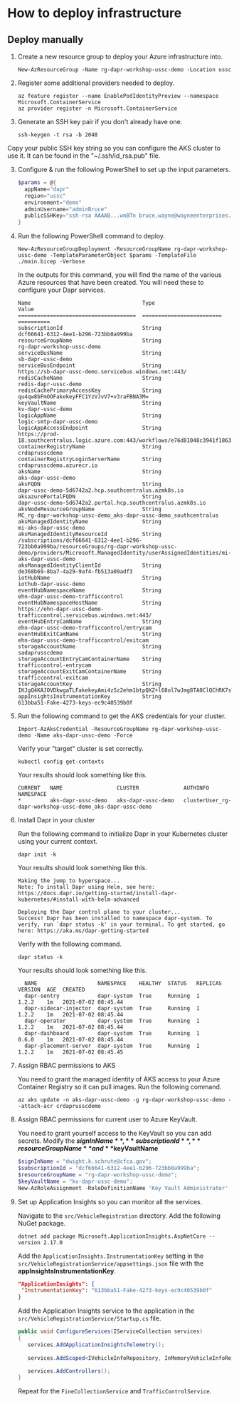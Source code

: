 # How to deploy infrastructure

## Deploy manually

1. Create a new resource group to deploy your Azure infrastructure into.

   ```
   New-AzResourceGroup -Name rg-dapr-workshop-ussc-demo -Location ussc
   ```

2. Register some additional providers needed to deploy.

   ```
   az feature register --name EnablePodIdentityPreview --namespace Microsoft.ContainerService
   az provider register -n Microsoft.ContainerService
   ```

2. Generate an SSH key pair if you don't already have one.

   ```
   ssh-keygen -t rsa -b 2048
   ```

Copy your public SSH key string so you can configure the AKS cluster to use it. It can be found in the "~/.ssh/id_rsa.pub" file.

3. Configure & run the following PowerShell to set up the input parameters.

   ```powershell
   $params = @{ 
     appName="dapr"
     region="ussc"
     environment="demo"
     adminUsername="adminBruce"
     publicSSHKey="ssh-rsa AAAAB...wnBTn bruce.wayne@wayneenterprises.com"
   }
   ```

4. Run the following PowerShell command to deploy.

   ```
   New-AzResourceGroupDeployment -ResourceGroupName rg-dapr-workshop-ussc-demo -TemplateParameterObject $params -TemplateFile ./main.bicep -Verbose
   ```

   In the outputs for this command, you will find the name of the various Azure resources that have been created.
   You will need these to configure your Dapr services.

   ```
   Name                                   Type                       Value
   =====================================  =========================  ==========
   subscriptionId                         String                     dcf66641-6312-4ee1-b296-723bb0a999ba
   resourceGroupName                      String                     rg-dapr-workshop-ussc-demo
   serviceBusName                         String                     sb-dapr-ussc-demo
   serviceBusEndpoint                     String                     https://sb-dapr-ussc-demo.servicebus.windows.net:443/
   redisCacheName                         String                     redis-dapr-ussc-demo
   redisCachePrimaryAccessKey             String                     qu4qw8bFmOOFakekeyFFC1YzVJvV7+v3raFBNA3M=
   keyVaultName                           String                     kv-dapr-ussc-demo
   logicAppName                           String                     logic-smtp-dapr-ussc-demo
   logicAppAccessEndpoint                 String                     https://prod-18.southcentralus.logic.azure.com:443/workflows/e76d81048c3941f18638ab0055bba68a
   containerRegistryName                  String                     crdaprusscdemo
   containerRegistryLoginServerName       String                     crdaprusscdemo.azurecr.io
   aksName                                String                     aks-dapr-ussc-demo
   aksFQDN                                String                     dapr-ussc-demo-5d6742a2.hcp.southcentralus.azmk8s.io
   aksazurePortalFQDN                     String                     dapr-ussc-demo-5d6742a2.portal.hcp.southcentralus.azmk8s.io
   aksNodeResourceGroupName               String                     MC_rg-dapr-workshop-ussc-demo_aks-dapr-ussc-demo_southcentralus
   aksManagedIdentityName                 String                     mi-aks-dapr-ussc-demo
   aksManagedIdentityResourceId           String
   /subscriptions/dcf66641-6312-4ee1-b296-723bb0a999ba/resourceGroups/rg-dapr-workshop-ussc-demo/providers/Microsoft.ManagedIdentity/userAssignedIdentities/mi-aks-dapr-ussc-demo
   aksManagedIdentityClientId             String                     de368b69-8ba7-4a29-9af4-fb513a09adf3
   iotHubName                             String                     iothub-dapr-ussc-demo
   eventHubNamespaceName                  String                     ehn-dapr-ussc-demo-trafficcontrol
   eventHubNamespaceHostName              String                     https://ehn-dapr-ussc-demo-trafficcontrol.servicebus.windows.net:443/
   eventHubEntryCamName                   String                     ehn-dapr-ussc-demo-trafficcontrol/entrycam
   eventHubExitCamName                    String                     ehn-dapr-ussc-demo-trafficcontrol/exitcam
   storageAccountName                     String                     sadaprusscdemo
   storageAccountEntryCamContainerName    String                     trafficcontrol-entrycam
   storageAccountExitCamContainerName     String                     trafficcontrol-exitcam
   storageAccountKey                      String                     IKJgQ4KAJOVDkwgaTLFakekeyAmi4zSz2ehm1btpQXZ+l68ol7wJmg8TA0ClQChRK7sWnvMEVexgg==
   appInsightsInstrumentationKey          String                     613bba51-Fake-4273-keys-ec9c40539b0f
   ```

5. Run the following command to get the AKS credentials for your cluster.

   ```
   Import-AzAksCredential -ResourceGroupName rg-dapr-workshop-ussc-demo -Name aks-dapr-ussc-demo -Force
   ```

   Verify your "target" cluster is set correctly.

   ```
   kubectl config get-contexts
   ```

   Your results should look something like this.

   ```
   CURRENT   NAME                 CLUSTER              AUTHINFO                                                    NAMESPACE
   *         aks-dapr-ussc-demo   aks-dapr-ussc-demo   clusterUser_rg-dapr-workshop-ussc-demo_aks-dapr-ussc-demo
   ```

6. Install Dapr in your cluster

   Run the following command to initialize Dapr in your Kubernetes cluster using your current context.

   ```
   dapr init -k
   ```

   Your results should look something like this.

   ```
   Making the jump to hyperspace...
   Note: To install Dapr using Helm, see here: https://docs.dapr.io/getting-started/install-dapr-kubernetes/#install-with-helm-advanced

   Deploying the Dapr control plane to your cluster...
   Success! Dapr has been installed to namespace dapr-system. To verify, run `dapr status -k' in your terminal. To get started, go here: https://aka.ms/dapr-getting-started
   ```

   Verify with the following command.

   ```
   dapr status -k
   ```

   Your results should look something like this.

   ```
     NAME                   NAMESPACE    HEALTHY  STATUS   REPLICAS  VERSION  AGE  CREATED
     dapr-sentry            dapr-system  True     Running  1         1.2.2    1m   2021-07-02 08:45.44
     dapr-sidecar-injector  dapr-system  True     Running  1         1.2.2    1m   2021-07-02 08:45.44
     dapr-operator          dapr-system  True     Running  1         1.2.2    1m   2021-07-02 08:45.44
     dapr-dashboard         dapr-system  True     Running  1         0.6.0    1m   2021-07-02 08:45.44
     dapr-placement-server  dapr-system  True     Running  1         1.2.2    1m   2021-07-02 08:45.45
   ```

7. Assign RBAC permissions to AKS

   You need to grant the managed identity of AKS access to your Azure Container Registry so it can pull images. Run the following command.

   ```
   az aks update -n aks-dapr-ussc-demo -g rg-dapr-workshop-ussc-demo --attach-acr crdaprusscdemo
   ```

8. Assign RBAC permissions for current user to Azure KeyVault.

   You need to grant yourself access to the KeyVault so you can add secrets. Modify the **$signInName**, **subscriptionId**, **resourceGroupName** and **$keyVaultName**

   ```powershell
   $signInName = "dwight.k.schrute@cfca.gov";
   $subscriptionId = "dcf66641-6312-4ee1-b296-723bb0a999ba";
   $resourceGroupName = "rg-dapr-workshop-ussc-demo";
   $keyVaultName = "kv-dapr-ussc-demo";
   New-AzRoleAssignment -RoleDefinitionName 'Key Vault Administrator' -SignInName $signInName -Scope "/subscriptions/$subscriptionId/resourcegroups/$resourceGroupName/providers/Microsoft.KeyVault/vaults/$keyVaultName"
   ```

9. Set up Application Insights so you can monitor all the services. 

   Navigate to the `src/VehicleRegistration` directory. Add the following NuGet package.

   ```
   dotnet add package Microsoft.ApplicationInsights.AspNetCore --version 2.17.0
   ```

   Add the `ApplicationInsights.InstrumentationKey` setting in the `src/VehicleRegistrationService/appsettings.json` file with the **appInsightsInstrumentationKey**. 

   ```json
   "ApplicationInsights": {
    "InstrumentationKey": "613bba51-Fake-4273-keys-ec9c40539b0f"
   }
   ```

   Add the Application Insights service to the application in the `src/VehicleRegistrationService/Startup.cs` file.

   ```csharp
   public void ConfigureServices(IServiceCollection services)
   {
      services.AddApplicationInsightsTelemetry();
      
      services.AddScoped<IVehicleInfoRepository, InMemoryVehicleInfoRepository>();

      services.AddControllers();
   }
   ```

   Repeat for the `FineCollectionService` and `TrafficControlService`.